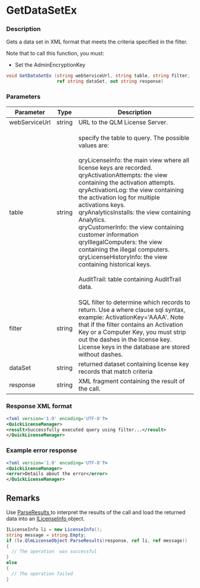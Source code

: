 # GetDataSetEx

### Description

Gets a data set in XML format that meets the criteria specified in the filter.

Note that to call this function, you must:

* Set the AdminEncryptionKey

```csharp
void GetDataSetEx (string webServiceUrl, string table, string filter, 
                   ref string dataSet, out string response)
```

### Parameters

| Parameter     | Type   | Description                                                                                                                                                                                                                                                                                                                                                                                                                                                                                                                                                                                                         |
| ------------- | ------ | ------------------------------------------------------------------------------------------------------------------------------------------------------------------------------------------------------------------------------------------------------------------------------------------------------------------------------------------------------------------------------------------------------------------------------------------------------------------------------------------------------------------------------------------------------------------------------------------------------------------- |
| webServiceUrl | string | URL to the QLM License Server.                                                                                                                                                                                                                                                                                                                                                                                                                                                                                                                                                                                      |
| table         | string | <p>specify the table to query. The possible values are:<br><br>qryLicenseInfo: the main view where all license keys are recorded.<br>qryActivationAttempts: the view containing the activation attempts.<br>qryActivationLog: the view containing the activation log for multiple activations keys.<br>qryAnalyticsInstalls: the view containing Analytics.<br>qryCustomerInfo: the view containing customer information<br>qryIllegalComputers: the view containing the illegal computers.<br>qryLicenseHistoryInfo: the view containing historical keys.<br><br>AuditTrail: table containing AuditTrail data.</p> |
| filter        | string | SQL filter to determine which records to return. Use a where clause sql syntax, example: ActivationKey='AAAA'. Note that if the filter contains an Activation Key or a Computer Key, you must strip out the dashes in the license key. License keys in the database are stored without dashes.                                                                                                                                                                                                                                                                                                                      |
| dataSet       | string | returned dataset containing license key records that match criteria                                                                                                                                                                                                                                                                                                                                                                                                                                                                                                                                                 |
| response      | string | XML fragment containing the result of the call.                                                                                                                                                                                                                                                                                                                                                                                                                                                                                                                                                                     |

### Response XML format

```xml
<?xml version='1.0' encoding='UTF-8'?>
<QuickLicenseManager>
<result>Successfully executed query using filter...</result>
</QuickLicenseManager>
```

### Example error response

```xml
<?xml version='1.0' encoding='UTF-8'?>
<QuickLicenseManager>
<error>Details about the error</error>
</QuickLicenseManager>
```

## Remarks

Use [ParseResults ](https://soraco.readme.io/reference/parseresults)to interpret the results of the call and load the returned data into an [ILicenseInfo ](https://soraco.readme.io/reference/ilicenseinfo)object.

```c#
ILicenseInfo li = new LicenseInfo();
string message = string.Empty;
if (lv.QlmLicenseObject.ParseResults(response, ref li, ref message))
{
  // The operation  was successful	
}
else
{
  // The operation failed
}
```
